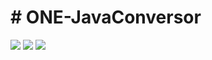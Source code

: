 <h1>  # ONE-JavaConversor </h1>

<img src="https://img.icons8.com/office/80/undefined/expensive-2.png"/>
<img src="https://img.icons8.com/office/80/undefined/expensive-2.png"/>
<img src="https://img.icons8.com/office/80/undefined/expensive-2.png"/>









